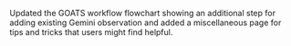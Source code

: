 Updated the GOATS workflow flowchart showing an additional step for adding existing Gemini observation and added a miscellaneous page for tips and tricks that users might find helpful.
